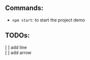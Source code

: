 ## Commands:
  * `npm start`: to start the project demo

## TODOs:
  [ ] add line  
  [ ] add arrow 